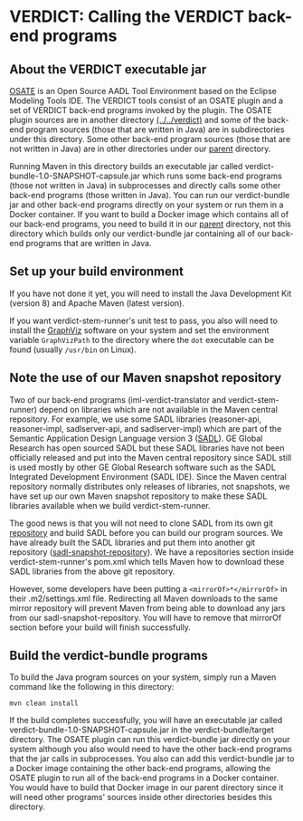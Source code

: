 # VERDICT: Calling the VERDICT back-end programs

## About the VERDICT executable jar

[OSATE](https://osate.org/about-osate.html) is an Open Source AADL
Tool Environment based on the Eclipse Modeling Tools IDE.  The VERDICT
tools consist of an OSATE plugin and a set of VERDICT back-end
programs invoked by the plugin.  The OSATE plugin sources are in
another directory [(../../verdict)](../../verdict) and some of the
back-end program sources (those that are written in Java) are in
subdirectories under this directory.  Some other back-end program
sources (those that are not written in Java) are in other directories
under our [parent](../) directory.

Running Maven in this directory builds an executable jar called
verdict-bundle-1.0-SNAPSHOT-capsule.jar which runs some back-end
programs (those not written in Java) in subprocesses and directly
calls some other back-end programs (those written in Java).  You can
run our verdict-bundle jar and other back-end programs directly on
your system or run them in a Docker container.  If you want to build a
Docker image which contains all of our back-end programs, you need to
build it in our [parent](../) directory, not this directory which
builds only our verdict-bundle jar containing all of our back-end
programs that are written in Java.

## Set up your build environment

If you have not done it yet, you will need to install the Java
Development Kit (version 8) and Apache Maven (latest version).

If you want verdict-stem-runner's unit test to pass, you also will
need to install the [GraphViz](https://graphviz.gitlab.io/download/)
software on your system and set the environment variable
`GraphVizPath` to the directory where the `dot` executable can be
found (usually `/usr/bin` on Linux).

## Note the use of our Maven snapshot repository

Two of our back-end programs (iml-verdict-translator and
verdict-stem-runner) depend on libraries which are not available in
the Maven central repository.  For example, we use some SADL libraries
(reasoner-api, reasoner-impl, sadlserver-api, and sadlserver-impl)
which are part of the Semantic Application Design Language version 3
([SADL](http://sadl.sourceforge.net/)).  GE Global Research has open
sourced SADL but these SADL libraries have not been officially
released and put into the Maven central repository since SADL still is
used mostly by other GE Global Research software such as the SADL
Integrated Development Environment (SADL IDE).  Since the Maven
central repository normally distributes only releases of libraries,
not snapshots, we have set up our own Maven snapshot repository to
make these SADL libraries available when we build verdict-stem-runner.

The good news is that you will not need to clone SADL from its own git
[repository](https://github.com/crapo/sadlos2) and build SADL before
you can build our program sources.  We have already built the SADL
libraries and put them into another git repository
([sadl-snapshot-repository](https://github.com/ge-high-assurance/sadl-snapshot-repository)).
We have a repositories section inside verdict-stem-runner's pom.xml
which tells Maven how to download these SADL libraries from the above
git repository.

However, some developers have been putting a `<mirrorOf>*</mirrorOf>`
in their .m2/settings.xml file.  Redirecting all Maven downloads to
the same mirror repository will prevent Maven from being able to
download any jars from our sadl-snapshot-repository.  You will have to
remove that mirrorOf section before your build will finish
successfully.

## Build the verdict-bundle programs

To build the Java program sources on your system, simply run a Maven
command like the following in this directory:

`mvn clean install`

If the build completes successfully, you will have an executable jar
called verdict-bundle-1.0-SNAPSHOT-capsule.jar in the
verdict-bundle/target directory.  The OSATE plugin can run this
verdict-bundle jar directly on your system although you also would
need to have the other back-end programs that the jar calls in
subprocesses.  You also can add this verdict-bundle jar to a Docker
image containing the other back-end programs, allowing the OSATE
plugin to run all of the back-end programs in a Docker container.  You
would have to build that Docker image in our parent directory since it
will need other programs' sources inside other directories besides
this directory.
